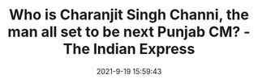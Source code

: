 ---
"title": "Who is Charanjit Singh Channi, the man all set to be next Punjab CM? - The Indian Express"
"date": "2021-9-19 15:59:43"
"feed_name": "GOOGLENEWSINDUSTRIAL"
"feed_website": "https://news.google.com/search?q=industrial%2Bincident&hl=en-US&gl=US&ceid=US:en"
"feed_rss": "https://news.google.com/rss/search?q=industrial%2Bincident&hl=en-US&gl=US&ceid=US:en"
"link": "https://indianexpress.com/article/cities/chandigarh/who-is-charanjit-singh-channi-next-punjab-cm-7519588/"
"file": "_posts/2021-1-1-e5e811fe33b591528b4924ac2e27024f3f601d25.md"
"accident": "0"
"drilling": "0"
"dead": "0"
"injured": "0"
---